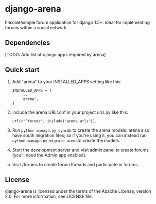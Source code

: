 # django-arena

Flexible/simple forum application for django 1.5+. Ideal for implementing forums within a social network.

## Dependencies

[TODO: Add list of django apps required by arena]

## Quick start

1. Add "arena" to your INSTALLED_APPS setting like this:

    ```
    INSTALLED_APPS = (
        ...
        'arena',
    )
    ```

2. Include the arena URLconf in your project urls.py like this:

    ```
    url(r'^forum/', include('arena.urls')),
    ```

3. Run `python manage.py syncdb` to create the arena models. arena also have
   south migration files; so if you're using it, you can instead run
   `python manage.py migrate arena`to create the models.

4. Start the development server and visit admin panel to create forums (you'll
   need the Admin app enabled).

5. Visit /forums to create forum threads and participate in forums.

## License

django-arena is licensed under the terms of the Apache License, version 2.0.
For more information, see LICENSE file.

